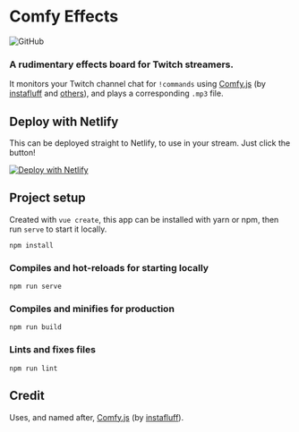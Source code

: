 # Comfy Effects
![GitHub](https://img.shields.io/github/license/lukeocodes/comfy-effects?style=flat-square)

### A rudimentary effects board for Twitch streamers. 

It monitors your Twitch channel chat for `!commands` using [Comfy.js](https://github.com/instafluff/ComfyJS) (by [instafluff](https://github.com/instafluff/ComfyJS#instafluff) and [others](https://github.com/instafluff/ComfyJS#credits)), and plays a corresponding `.mp3` file.

## Deploy with Netlify

This can be deployed straight to Netlify, to use in your stream. Just click the button!

[![Deploy with Netlify](https://www.netlify.com/img/deploy/button.svg)](https://app.netlify.com/start/deploy?repository=https://github.com/lukeocodes/comfy-effects)

## Project setup

Created with `vue create`, this app can be installed with yarn or npm, then run `serve` to start it locally.

```
npm install
```

### Compiles and hot-reloads for starting locally

```
npm run serve
```

### Compiles and minifies for production

```
npm run build
```

### Lints and fixes files

```
npm run lint
```

## Credit

Uses, and named after, [Comfy.js](https://github.com/instafluff/ComfyJS) (by [instafluff](https://github.com/instafluff/ComfyJS#instafluff)).